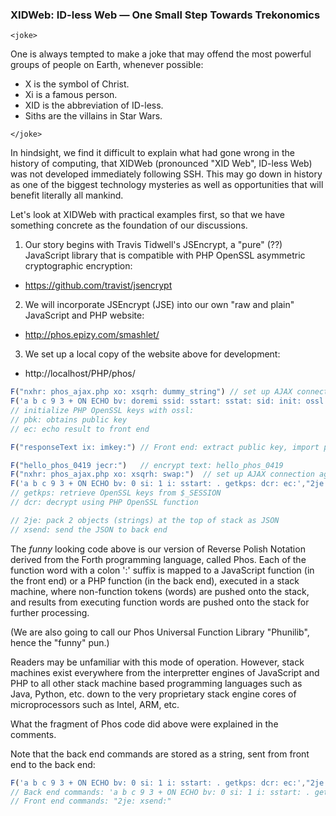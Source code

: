 ### XIDWeb: ID-less Web &mdash; One Small Step Towards Trekonomics

```
<joke>
```
One is always tempted to make a joke that may offend the most powerful groups of people on Earth, whenever possible:
- X is the symbol of Christ.
- Xi is a famous person.
- XID is the abbreviation of ID-less.
- Siths are the villains in Star Wars.
```
</joke>
```

In hindsight, we find it difficult to explain what had gone wrong in the history of computing, that XIDWeb (pronounced "XID Web", ID-less Web) was not developed immediately following SSH. This may go down in history as one of the biggest technology mysteries as well as opportunities that will benefit literally all mankind.

Let's look at XIDWeb with practical examples first, so that we have something concrete as the foundation of our discussions.

1. Our story begins with Travis Tidwell's JSEncrypt, a "pure" (??) JavaScript library that is compatible with PHP OpenSSL asymmetric cryptographic encryption:

- https://github.com/travist/jsencrypt


2. We will incorporate JSEncrypt (JSE) into our own "raw and plain" JavaScript and PHP website:

- http://phos.epizy.com/smashlet/


3. We set up a local copy of the website above for development:

- http://localhost/PHP/phos/


```js
F("nxhr: phos_ajax.php xo: xsqrh: dummy_string") // set up AJAX connection to phos_ajax.php
F('a b c 9 3 + ON ECHO bv: doremi ssid: sstart: sstat: sid: init: ossl: putkps: pbk: ec:',"2je: xsend:")
// initialize PHP OpenSSL keys with ossl:
// pbk: obtains public key
// ec: echo result to front end

F("responseText ix: imkey:") // Front end: extract public key, import public key to JSEncrypt object

F("hello_phos_0419 jecr:")   // encrypt text: hello_phos_0419
F("nxhr: phos_ajax.php xo: xsqrh: swap:")  // set up AJAX connection again
F('a b c 9 3 + ON ECHO bv: 0 si: 1 i: sstart: . getkps: dcr: ec:',"2je: xsend:") 
// getkps: retrieve OpenSSL keys from $_SESSION
// dcr: decrypt using PHP OpenSSL function

// 2je: pack 2 objects (strings) at the top of stack as JSON
// xsend: send the JSON to back end
```

The _funny_ looking code above is our version of Reverse Polish Notation derived from the Forth programming language, called Phos. Each of the function word with a colon ':' suffix is mapped to a JavaScript function (in the front end) or a PHP function (in the back end), executed in a stack machine, where non-function tokens (words) are pushed onto the stack, and results from executing function words are pushed onto the stack for further processing.

(We are also going to call our Phos Universal Function Library "Phunilib", hence the "funny" pun.)

Readers may be unfamiliar with this mode of operation. However, stack machines exist everywhere from the interpretter engines of JavaScript and PHP to all other stack machine based programming languages such as Java, Python, etc. down to the very proprietary stack engine cores of microprocessors such as Intel, ARM, etc.

What the fragment of Phos code did above were explained in the comments.

Note that the back end commands are stored as a string, sent from front end to the back end:

```js
F('a b c 9 3 + ON ECHO bv: 0 si: 1 i: sstart: . getkps: dcr: ec:',"2je: xsend:") 
// Back end commands: 'a b c 9 3 + ON ECHO bv: 0 si: 1 i: sstart: . getkps: dcr: ec:'
// Front end commands: "2je: xsend:" 
```
